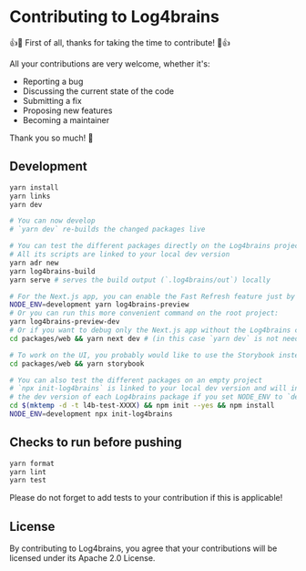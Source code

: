 # Contributing to Log4brains

:+1::tada: First of all, thanks for taking the time to contribute! :tada::+1:

All your contributions are very welcome, whether it's:

- Reporting a bug
- Discussing the current state of the code
- Submitting a fix
- Proposing new features
- Becoming a maintainer

Thank you so much! :clap:

## Development

```bash
yarn install
yarn links
yarn dev

# You can now develop
# `yarn dev` re-builds the changed packages live

# You can test the different packages directly on the Log4brains project
# All its scripts are linked to your local dev version
yarn adr new
yarn log4brains-build
yarn serve # serves the build output (`.log4brains/out`) locally

# For the Next.js app, you can enable the Fast Refresh feature just by setting NODE_ENV to `development`
NODE_ENV=development yarn log4brains-preview
# Or you can run this more convenient command on the root project:
yarn log4brains-preview-dev
# Or if you want to debug only the Next.js app without the Log4brains custom part, you can run:
cd packages/web && yarn next dev # (in this case `yarn dev` is not needed before running this command)

# To work on the UI, you probably would like to use the Storybook instead:
cd packages/web && yarn storybook

# You can also test the different packages on an empty project
# `npx init-log4brains` is linked to your local dev version and will install
# the dev version of each Log4brains package if you set NODE_ENV to `development`
cd $(mktemp -d -t l4b-test-XXXX) && npm init --yes && npm install
NODE_ENV=development npx init-log4brains
```

## Checks to run before pushing

```bash
yarn format
yarn lint
yarn test
```

Please do not forget to add tests to your contribution if this is applicable!

## License

By contributing to Log4brains, you agree that your contributions will be licensed under its Apache 2.0 License.
